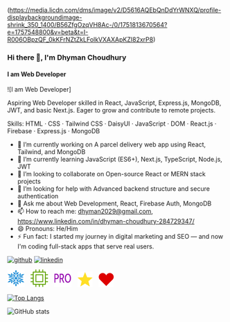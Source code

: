 (https://media.licdn.com/dms/image/v2/D5616AQEbQnDdYrWNXQ/profile-displaybackgroundimage-shrink_350_1400/B56ZfgOzqVH8Ac-/0/1751813670564?e=1757548800&v=beta&t=I-R006OBpzQF_0kKFrNZtZkLFolkVXAXApKZI82xrP8)
### Hi there 👋, I'm Dhyman Choudhury
#### I am Web Developer
![I am Web Developer]

Aspiring Web Developer skilled in React, JavaScript, Express.js, MongoDB, JWT, and basic Next.js. Eager to grow and contribute to remote projects.

Skills: HTML · CSS · Tailwind CSS · DaisyUI · JavaScript · DOM · React.js · Firebase · Express.js · MongoDB

- 🔭 I’m currently working on A parcel delivery web app using React, Tailwind, and MongoDB 
- 🌱 I’m currently learning JavaScript (ES6+), Next.js, TypeScript, Node.js, JWT 
- 👯 I’m looking to collaborate on Open-source React or MERN stack projects 
- 🤔 I’m looking for help with Advanced backend structure and secure authentication 
- 💬 Ask me about Web Development, React, Firebase Auth, MongoDB 
- 📫 How to reach me: dhyman2029@gmail.com, https://www.linkedin.com/in/dhyman-choudhury-284729347/ 
- 😄 Pronouns: He/Him 
- ⚡ Fun fact: I started my journey in digital marketing and SEO — and now I'm coding full-stack apps that serve real users.  


[<img src='https://cdn.jsdelivr.net/npm/simple-icons@3.0.1/icons/github.svg' alt='github' height='40'>](https://github.com/https://github.com/Dhyman-Choudhury)  [<img src='https://cdn.jsdelivr.net/npm/simple-icons@3.0.1/icons/linkedin.svg' alt='linkedin' height='40'>](https://www.linkedin.com/in/https://www.linkedin.com/in/dhyman-choudhury-284729347//)  

<a href='https://archiveprogram.github.com/'><img src='https://raw.githubusercontent.com/acervenky/animated-github-badges/master/assets/acbadge.gif' width='40' height='40'></a> <a href='https://docs.github.com/en/developers'><img src='https://raw.githubusercontent.com/acervenky/animated-github-badges/master/assets/devbadge.gif' width='40' height='40'></a> <a href='https://github.com/pricing'><img src='https://raw.githubusercontent.com/acervenky/animated-github-badges/master/assets/pro.gif' width='40' height='40'></a> <a href='https://stars.github.com/'><img src='https://raw.githubusercontent.com/acervenky/animated-github-badges/master/assets/starbadge.gif' width='35' height='35'></a> <a href='https://docs.github.com/en/github/supporting-the-open-source-community-with-github-sponsors'><img src='https://raw.githubusercontent.com/acervenky/animated-github-badges/master/assets/sponsorbadge.gif' width='35' height='35'></a> 

[![Top Langs](https://github-readme-stats.vercel.app/api/top-langs/?username=https://github.com/Dhyman-Choudhury)](https://github.com/anuraghazra/github-readme-stats)

![GitHub stats](https://github-readme-stats.vercel.app/api?username=https://github.com/Dhyman-Choudhury&show_icons=true&count_private=true)  

